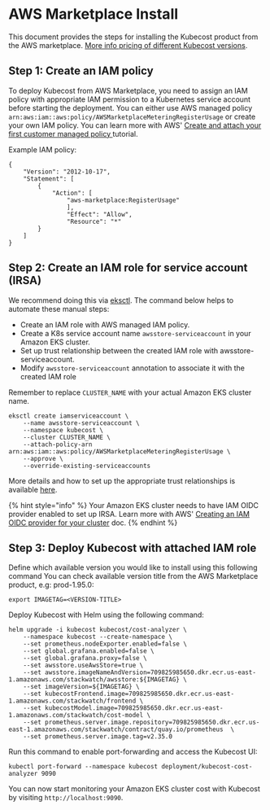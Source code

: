 # AWS Marketplace Install

This document provides the steps for installing the Kubecost product from the AWS marketplace. [More info pricing of different Kubecost versions](https://www.kubecost.com/pricing/).

## Step 1: Create an IAM policy

To deploy Kubecost from AWS Marketplace, you need to assign an IAM policy with appropriate IAM permission to a Kubernetes service account before starting the deployment. You can either use AWS managed policy `arn:aws:iam::aws:policy/AWSMarketplaceMeteringRegisterUsage` or create your own IAM policy. You can learn more with AWS' [Create and attach your first customer managed policy ](https://docs.aws.amazon.com/IAM/latest/UserGuide/tutorial\_managed-policies.html#step1-create-policy)tutorial.

Example IAM policy:

```
{
    "Version": "2012-10-17",
    "Statement": [
        {
            "Action": [
                "aws-marketplace:RegisterUsage"
                ],
                "Effect": "Allow",
                "Resource": "*"
        }
    ]
}
```

## Step 2: Create an IAM role for service account (IRSA)

We recommend doing this via [eksctl](https://docs.aws.amazon.com/eks/latest/userguide/eksctl.html). The command below helps to automate these manual steps:

* Create an IAM role with AWS managed IAM policy.
* Create a K8s service account name `awsstore-serviceaccount` in your Amazon EKS cluster.
* Set up trust relationship between the created IAM role with awsstore-serviceaccount.
* Modify `awsstore-serviceaccount` annotation to associate it with the created IAM role

Remember to replace `CLUSTER_NAME` with your actual Amazon EKS cluster name.

```
eksctl create iamserviceaccount \
    --name awsstore-serviceaccount \
    --namespace kubecost \
    --cluster CLUSTER_NAME \
    --attach-policy-arn arn:aws:iam::aws:policy/AWSMarketplaceMeteringRegisterUsage \
    --approve \
    --override-existing-serviceaccounts
```

More details and how to set up the appropriate trust relationships is available [here](https://docs.aws.amazon.com/eks/latest/userguide/create-service-account-iam-policy-and-role.html).

{% hint style="info" %}
Your Amazon EKS cluster needs to have IAM OIDC provider enabled to set up IRSA. Learn more with AWS' [Creating an IAM OIDC provider for your cluster](https://docs.aws.amazon.com/eks/latest/userguide/enable-iam-roles-for-service-accounts.html) doc.
{% endhint %}

## Step 3: Deploy Kubecost with attached IAM role

Define which available version you would like to install using this following command You can check available version title from the AWS Marketplace product, e.g: prod-1.95.0:

`export IMAGETAG=<VERSION-TITLE>`

Deploy Kubecost with Helm using the following command:

```
helm upgrade -i kubecost kubecost/cost-analyzer \
    --namespace kubecost --create-namespace \
    --set prometheus.nodeExporter.enabled=false \
    --set global.grafana.enabled=false \
    --set global.grafana.proxy=false \
    --set awsstore.useAwsStore=true \
    --set awsstore.imageNameAndVersion=709825985650.dkr.ecr.us-east-1.amazonaws.com/stackwatch/awsstore:${IMAGETAG} \
    --set imageVersion=${IMAGETAG} \
    --set kubecostFrontend.image=709825985650.dkr.ecr.us-east-1.amazonaws.com/stackwatch/frontend \
    --set kubecostModel.image=709825985650.dkr.ecr.us-east-1.amazonaws.com/stackwatch/cost-model \
    --set prometheus.server.image.repository=709825985650.dkr.ecr.us-east-1.amazonaws.com/stackwatch/contract/quay.io/prometheus  \
    --set prometheus.server.image.tag=v2.35.0
```

Run this command to enable port-forwarding and access the Kubecost UI:

`kubectl port-forward --namespace kubecost deployment/kubecost-cost-analyzer 9090`

You can now start monitoring your Amazon EKS cluster cost with Kubecost by visiting `http://localhost:9090`.
